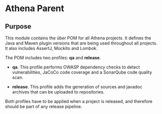 # Athena Parent

## Purpose
This module contains the über POM for all Athena projects. It defines the Java and Maven plugin versions that are 
being used throughout all projects. It also includes AssertJ, Mockito and Lombok.

The POM includes two profiles: **qa** and **release**.

- **qa**. This profile performs OWASP dependency checks to detect vulnerabilities, JaCoCo code coverage and a 
SonarQube code quality scan.


- **release**. This profile adds the generation of sources and javadoc archives that can be uploaded to repositories.

Both profiles have to be applied when a project is released, and therefore should be part of any release pipeline.